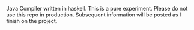 Java Compiler written in haskell.
This is a pure experiment. Please do not use this repo in production.
Subsequent information will be posted as I finish on the project.
